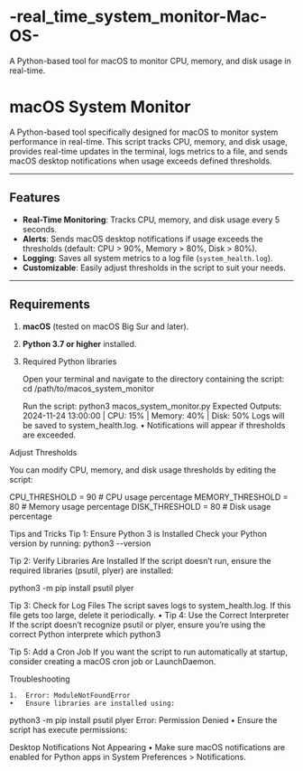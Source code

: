 # -real_time_system_monitor-Mac-OS-
A Python-based tool for macOS to monitor CPU, memory, and disk usage in real-time.
# macOS System Monitor

A Python-based tool specifically designed for macOS to monitor system performance in real-time. This script tracks CPU, memory, and disk usage, provides real-time updates in the terminal, logs metrics to a file, and sends macOS desktop notifications when usage exceeds defined thresholds.

---

## Features

- **Real-Time Monitoring**: Tracks CPU, memory, and disk usage every 5 seconds.
- **Alerts**: Sends macOS desktop notifications if usage exceeds the thresholds (default: CPU > 90%, Memory > 80%, Disk > 80%).
- **Logging**: Saves all system metrics to a log file (`system_health.log`).
- **Customizable**: Easily adjust thresholds in the script to suit your needs.

---

## Requirements

1. **macOS** (tested on macOS Big Sur and later).
2. **Python 3.7 or higher** installed.
3. Required Python libraries

   	Open your terminal and navigate to the directory containing the script:
   cd /path/to/macos_system_monitor

   Run the script:
   python3 macos_system_monitor.py
   Expected Outputs:
   2024-11-24 13:00:00 | CPU: 15% | Memory: 40% | Disk: 50%
   Logs will be saved to system_health.log.
	•	Notifications will appear if thresholds are exceeded.

Adjust Thresholds

You can modify CPU, memory, and disk usage thresholds by editing the script:

CPU_THRESHOLD = 90  # CPU usage percentage
MEMORY_THRESHOLD = 80  # Memory usage percentage
DISK_THRESHOLD = 80  # Disk usage percentage

Tips and Tricks
Tip 1: Ensure Python 3 is Installed
Check your Python version by running:
python3 --version

Tip 2: Verify Libraries Are Installed
If the script doesn’t run, ensure the required libraries (psutil, plyer) are installed:

python3 -m pip install psutil plyer

Tip 3: Check for Log Files
The script saves logs to system_health.log. If this file gets too large, delete it periodically.
	•	Tip 4: Use the Correct Interpreter
If the script doesn’t recognize psutil or plyer, ensure you’re using the correct Python interprete
which python3

Tip 5: Add a Cron Job
If you want the script to run automatically at startup, consider creating a macOS cron job or LaunchDaemon.

Troubleshooting

	1.	Error: ModuleNotFoundError
	•	Ensure libraries are installed using:

 python3 -m pip install psutil plyer
 Error: Permission Denied
	•	Ensure the script has execute permissions:

 Desktop Notifications Not Appearing
	•	Make sure macOS notifications are enabled for Python apps in System Preferences > Notifications.

 
